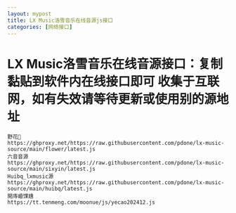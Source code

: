```yaml
---
layout: mypost
title: LX Music洛雪音乐在线音源js接口
categories: [网络接口]
---
```



# LX Music洛雪音乐在线音源接口：复制黏贴到软件内在线接口即可 收集于互联网，如有失效请等待更新或使用别的源地址
```
野花🌷
https://ghproxy.net/https://raw.githubusercontent.com/pdone/lx-music-source/main/flower/latest.js
六音音源
https://ghproxy.net/https://raw.githubusercontent.com/pdone/lx-music-source/main/sixyin/latest.js
Huibq_lxmusic源
https://ghproxy.net/https://raw.githubusercontent.com/pdone/lx-music-source/main/huibq/latest.js
閲庤崏馃尵
https://tt.tenmeng.com/moonue/js/yecao202412.js
```
